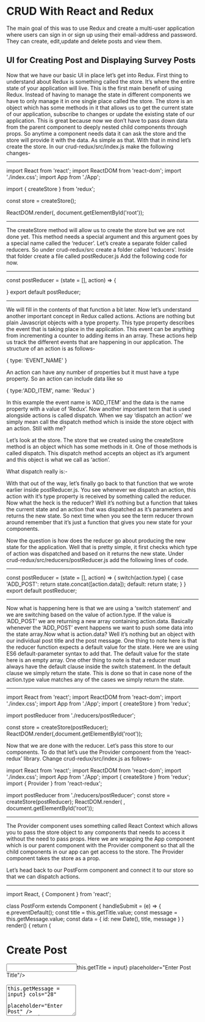 # CRUD With React and Redux
The main goal of this was to use Redux and create a multi-user application
where users can sign in or sign up using their email-address and password. They can create,
edit,update and delete posts and view them.

UI for Creating Post and Displaying Survey Posts
---------------------------------------------------

Now that we have our basic UI in place let’s get into Redux. First thing to understand about Redux is something called the store. It’s where the entire state of your application will live. This is the first main benefit of using Redux. Instead of having to manage the state in different components we have to only manage it in one single place called the store. The store is an object which has some methods in it that allows us to get the current state of our application, subscribe to changes or update the existing state of our application. This is great because now we don’t have to pass down data from the parent component to deeply nested child components through props. So anytime a component needs data it can ask the store and the store will provide it with the data. As simple as that. With that in mind let’s create the store. In our crud-redux/src/index.js make the following changes-

------------------------------------------------------------------------------------------------------
import React from 'react';
import ReactDOM from 'react-dom';
import './index.css';
import App from './App';

import { createStore } from 'redux';

const store = createStore();

ReactDOM.render(<App />, document.getElementById('root'));

---------------------------------------------------------------------------------------------------------
The createStore method will allow us to create the store but we are not done yet. This method needs a special argument and this argument goes by a special name called the ‘reducer’. Let’s create a separate folder called reducers. So under crud-redux/src create a folder called ‘reducers’. Inside that folder create a file called postReducer.js Add the following code for now.

-------------------------------------------------------------------------------------------
const postReducer = (state = [], action) => {

}
export default postReducer;

---------------------------------------------------------------------------------------------
We will fill in the contents of that function a bit later. Now let’s understand another important concept in Redux called actions. Actions are nothing but plain Javascript objects with a type property. This type property describes the event that is taking place in the application. This event can be anything from incrementing a counter to adding items in an array. These actions help us track the different events that are happening in our application. The structure of an action is as follows-

{
 type: 'EVENT_NAME'
}

An action can have any number of properties but it must have a type property. So an action can include data like so

{
  type:'ADD_ITEM',
  name: 'Redux'
}

In this example the event name is ‘ADD_ITEM’ and the data is the name property with a value of ‘Redux’. Now another important term that is used alongside actions is called dispatch. When we say ‘dispatch an action’ we simply mean call the dispatch method which is inside the store object with an action. Still with me?

Let’s look at the store. The store that we created using the createStore method is an object which has some methods in it. One of those methods is called dispatch. This dispatch method accepts an object as it’s argument and this object is what we call as ‘action’.


What dispatch really is:-

With that out of the way, let’s finally go back to that function that we wrote earlier inside postReducer.js. You see whenever we dispatch an action, this action with it’s type property is received by something called the reducer. Now what the heck is the reducer? Well it’s nothing but a function that takes the current state and an action that was dispatched as it’s parameters and returns the new state.
So next time when you see the term reducer thrown around remember that it’s just a function that gives you new state for your components.

Now the question is how does the reducer go about producing the new state for the application. Well that is pretty simple, it first checks which type of action was dispatched and based on it returns the new state. Under crud-redux/src/reducers/postReducer.js add the following lines of code.

-------------------------------------------------------------------------------------------------------------------------------------
const postReducer = (state = [], action) => {
  switch(action.type) {
    case 'ADD_POST':
      return state.concat([action.data]);
    default:
      return state;
  }
}
export default postReducer;

---------------------------------------------------------------------------------------------------------------------------------------
Now what is happening here is that we are using a ‘switch statement’ and we are switching based on the value of action.type. If the value is ‘ADD_POST’ we are returning a new array containing action.data. Basically whenever the ‘ADD_POST’ event happens we want to push some data into the state array.Now what is action.data? Well it’s nothing but an object with our individual post title and the post message. One thing to note here is that the reducer function expects a default value for the state. Here we are using ES6 default-parameter syntax to add that. The default value for the state here is an empty array. One other thing to note is that a reducer must always have the default clause inside the switch statement. In the default clause we simply return the state. This is done so that in case none of the action.type value matches any of the cases we simply return the state.

------------------------------------------------------------------------------------------------------------------------------------
import React from 'react';
import ReactDOM from 'react-dom';
import './index.css';
import App from './App';
import { createStore } from 'redux';

import postReducer from './reducers/postReducer';

const store = createStore(postReducer);
ReactDOM.render(<App />,document.getElementById('root'));

Now that we are done with the reducer. Let’s pass this store to our components. To do that let’s use the Provider component from the ‘react-redux’ library. Change crud-redux/src/index.js as follows-

import React from 'react';
import ReactDOM from 'react-dom';
import './index.css';
import App from './App';
import { createStore } from 'redux';
import { Provider } from 'react-redux';


import postReducer from './reducers/postReducer';
const store = createStore(postReducer);
ReactDOM.render(
<Provider store={store}>
<App />
</Provider>, document.getElementById('root'));

----------------------------------------------------------------------------------------------------------------------------------
The Provider component uses something called React Context which allows you to pass the store object to any components that needs to access it without the need to pass props. Here we are wrapping the App component which is our parent component with the Provider component so that all the child components in our app can get access to the store. The Provider component takes the store as a prop.

Let’s head back to our PostForm component and connect it to our store so that we can dispatch actions.

----------------------------------------------------------------------------------------------------------------------------------
import React, { Component } from 'react';

class PostForm extends Component {
  handleSubmit = (e) => {
    e.preventDefault();
    const title = this.getTitle.value;
    const message =  this.getMessage.value;
    const data = {
      id: new Date(),
      title,
      message
    }
  }
render() {
return (
<div>
  <h1>Create Post</h1>
  <form onSubmit={this.handleSubmit}>
   <input required type="text" ref={(input)=>this.getTitle = input} 
    placeholder="Enter Post Title"/>
   <br /><br />
   <textarea required rows="5" ref={(input)=>this.getMessage = input} cols="28" 
    placeholder="Enter Post" />
   <br /><br />
   <button>Post</button>
  </form>
</div>
);
}
}
export default PostForm;

----------------------------------------------------------------------------------------------------------------------------------
So in here the form element now accepts an onSubmit event. Whenever this event takes place the handleSubmit function will execute. The handleSubmit function takes one argument which is the event. Calling e.preventDefault() will prevent the page from refreshing. Next we grab the value of the title and the message from the inputs using refs and then put them inside an object called data. We also have an id property whose value is set to whatever new Date() returns. We will use this id property to perform update and delete operations.

Let’s put in some values in the title and the post fields and log it to the console. This is to make sure that the data is being captured. Add a console.log() in between like in the following-

-------------------------------------------------------------------------------------------------------------------------------------
import React, { Component } from 'react';

class PostForm extends Component {
  handleSubmit = (e) => {
    e.preventDefault();
    const title = this.getTitle.value;
    const message =  this.getMessage.value;
    const data = {
      id: new Date(),
      title,
      message
    }
    console.log(data)
  }
render() {
return (
<div>
  <h1>Create Post</h1>
  <form onSubmit={this.handleSubmit}>
   <input required type="text" ref={(input)=>this.getTitle = input} 
    placeholder="Enter Post Title"/>
   <br /><br />
   <textarea required rows="5" ref={(input)=>this.getMessage = input} cols="28" 
    placeholder="Enter Post" />
   <br /><br />
   <button>Post</button>
  </form>
</div>
);
}
}
export default PostForm;
---------------------------------------------------------------------------------------------------------------------------------  
It seems like our data is being captured properly. Great all is left now is to dispatch an action. To do that we will make use of the connect() function provided by the react-redux library. Now this is where things might get a bit tricky but I will try my best to explain it. We know that our state lives inside this object called the store and this store has it’s own set of methods for getting the current state of our application, updating the state of our application and subscribing for changes. We have already discussed one of these methods called dispatch. We need dispatch whenever we want to pass some action to the reducer to tell some sort of event has happened and then the reducer can decide what to do with the state. But to do that we need access to dispatch. Won’t it be great if we somehow got access to the dispatch method as a prop. That is what connect() allows you to do. connect() returns a function which takes in your current component as an argument and returns a new component with dispatch method as it’s prop. The main idea to remember is that connect will ultimately return a new component which has the dispatch method as a prop.The basic syntax for writing connect in your React components is as follows-

------------------------------------------------------------------------------------------------------------------------------------
export default connect()(component-name)

So let’s use that and add it in our PostForm.js. So after that our component will look like so-

import React, { Component } from 'react';
import {connect} from 'react-redux';
class PostForm extends Component {
  handleSubmit = (e) => {
    e.preventDefault();
    const title = this.getTitle.value;
    const message =  this.getMessage.value;
    const data = {
      id: new Date(),
      title,
      message
    }

  }
render() {
return (
<div>
  <h1>Create Post</h1>
  <form onSubmit={this.handleSubmit}>
   <input required type="text" ref={(input)=>this.getTitle = input} 
    placeholder="Enter Post Title"/>
   <br /><br />
   <textarea required rows="5" ref={(input)=>this.getMessage = input} cols="28" 
    placeholder="Enter Post" />
   <br /><br />
   <button>Post</button>
  </form>
</div>
);
}
}
export default connect()(PostForm);
  
With that in place we can easily access dispatch in our components so let’s use it.
-----------------------------------------------------------------------------------------
import React, { Component } from 'react';
import {connect} from 'react-redux';
class PostForm extends Component {
  handleSubmit = (e) => {
    e.preventDefault();
    const title = this.getTitle.value;
    const message =  this.getMessage.value;
    const data = {
      id: new Date(),
      title,
      message
    }
    this.props.dispatch({
      type:'ADD_POST',
      data});
    this.getTitle.value = '';
    this.getMessage.value = '';
  }
render() {
return (
<div>
  <h1>Create Post</h1>
  <form onSubmit={this.handleSubmit}>
   <input required type="text" ref={(input)=>this.getTitle = input} 
    placeholder="Enter Post Title"/>
   <br /><br />
   <textarea required rows="5" ref={(input)=>this.getMessage = input} cols="28" 
    placeholder="Enter Post" />
   <br /><br />
   <button>Post</button>
  </form>
</div>
);
}
}
export default connect()(PostForm);
-------------------------------------------------------------------------------------------------------------  
Remember that connect() gives you access to dispatch as a prop. Here once we have captured the data from the form we dispatch the action using this.props.dispatch() passing in the data object with a type of ‘ADD_POST’.

Great, now we have added some data in our state but we can’t see any of those changes reflected in our application so let’s fix that. Before doing that let’s understand one more important thing about connect(). This special function provided by the react-redux library gives you access to dispatch whenever you call it wrapping the component-name as an argument to the function that is returned. We have seen this syntax which is as follows-

export default connect()(component-name)
Additionally, connect can do more. It can give you access to your state which is living inside your store object. To get access to your state, we need to use a special function called mapStateToProps. This function does exactly what it is named, map the state from the store object to the props object in your components. Let’s define this mapStateToProps function-

const mapStateToProps = (state) => {
 return {
 posts: state
 }
}
The argument to mapStateToProps is our application state. To understand this better, imagine whatever you pass inside the mapStateToProps argument is your state. Next question to ask is what is that state is it an array or an object or something else? Well that will depend on what you have defined it in your reducer. Since we have only one reducer which is the postReducer, we know that the state is an array.

Next we return an object with a key posts and the value is the state itself. The key that we use in mapStateToProps will be available to us as props inside the component.

With that in place let’s add this function as an argument to our connect. So inside crud-redux/src/AllPost.js make the following changes-

----------------------------------------------------------------------------------------------------------------------------------
import React, { Component } from 'react';

import { connect } from 'react-redux';

class AllPost extends Component {
    render() {
        return (
            <div>
                <h1>All Posts</h1>
            </div>
        );
    }
}

const mapStateToProps = (state) => {
    return {
        posts: state
    }
}
export default connect(mapStateToProps)(AllPost);

Now to check what we have here, we can log this.props.posts like so

import React, { Component } from 'react';

import { connect } from 'react-redux';

class AllPost extends Component {
    render() {
        return (
            <div>
                <h1>All Posts</h1>
                {console.log(this.props.posts)}
            </div>
        );
    }
}

const mapStateToProps = (state) => {
    return {
        posts: state
    }
}
export default connect(mapStateToProps)(AllPost);

---------------------------------------------------------------------------------------------------------
To test this out enter some values in the title and the message fields and check your console.

Great so we have the post. All is left is to display it in the browser. To do that let’s create another component called Post. So under crud-redux/src create a new file and call it ‘Post.js’. Now head back to AllPost.js and make the following changes-

------------------------------------------------------------------------------------------------------------------
import React, { Component } from 'react';

import { connect } from 'react-redux';

import Post from './Post';

class AllPost extends Component {
    render() {
        return (
            <div>
                <h1>All Posts</h1>
                {this.props.posts.map((post) => <Post key={post.id} post={post} />)}
            </div>
        );
    }
}

const mapStateToProps = (state) => {
    return {
        posts: state
    }
}
export default connect(mapStateToProps)(AllPost);

---------------------------------------------------------------------------------------------------------
We have imported the Post component inside AllPost and used the Array.prototype.map function to loop over each of the individual posts inside this.props.posts and pass it down to the Post component with the key as post.id and the post itself. Inside crud-redux/src/Post.js add in the following-

import React, { Component } from 'react';

class Post extends Component {
  render() {
  return (
    <div>
      <h2>{this.props.post.title}</h2>
      <p>{this.props.post.message}</p>
    </div>
  );
 }
}
export default Post;

-----------------------------------------------------------------------------------------------------------------------
If you have got this far, great you are finally done with the C and the R part of this CRUD application as now we can create posts and can read them as well.

Before diving into the update and the delete part of this application let’s recap.

The entire state of our application lives inside an object called the store. In order to update the state we need to dispatch an action. Actions are nothing but Javascript objects with a type property which describes the event taking place. Events can be anything from updating counters to adding posts like we have seen above. Once the action has been dispatched, it is received by the reducer. The reducer takes in the current state of the application and the dispatched action and produces the next state of the application based on action.type.

For our React application to use the Redux store, we use the Provider component provided by the react-redux library and put it as the root of all the components.

In order to access our Redux store within our React components we use the special connect() function. This function gives us access to dispatch and when we pass in mapStateToProps it gives us access to the state. mapStateToProps is a function that takes in the state of our application as a parameter and returns an object with keys of that object becoming the props of the component so that whenever we use this.props.key_name we get back the state we need.

With that out of the way, let’s go back to the Post.js file and add in some buttons for Delete and Edit.

Let’s tackle the delete functionality first as it is easier. What we want to do is that whenever the user clicks the delete button it should remove the post. Now to do that we need to identify which post the user is deleting and we can do that with the post.id property that we included when we were adding the post earlier in PostForm component. So we need the following things, first we need an onClick handler so that when the user clicks the delete button we can do something. Then what we need is to dispatch an action of type say ‘DELETE_POST’. We know pretty well how to get that going and that is by using connect.

-----------------------------------------------------------------------------------------------------------------
import React, { Component } from 'react';

import {connect} from 'react-redux';

class Post extends Component {
  render() {
  return (
    <div>
      <h2>{this.props.post.title}</h2>
      <p>{this.props.post.message}</p>
      <button>Edit</button>
      <button 
      onClick={()=>this.props.dispatch({type:'DELETE_POST',id:this.props.post.id})}>
      Delete</button>
    </div>
  );
 }
}
export default connect()(Post);

--------------------------------------------------------------------------------------------------------
Here inside the onClick handler we have an arrow function that is invoked when the user clicks the delete button. Once they do, we dispatch an action of type ‘DELETE_POST’ and we also pass in the id of the given post.

To make this work we need to add this event in our reducers so let’s go back to our reducers under crud-redux/src/reducers/postReducer.js and add in the following-

----------------------------------------------------------------------------------------------------------------
const postReducer = (state = [], action) => {
  switch(action.type) {
    case 'ADD_POST':
      return state.concat([action.data]);
    case 'DELETE_POST':
      return state.filter((post)=>post.id !== action.id);
    default:
      return state;
  }
}
export default postReducer;

-------------------------------------------------------------------------------------------------------------
Here we use Array.prototype.filter to remove the post with the id that matches action.id.

Now that is in place, go back to the app and try adding some data and then click the delete button. If the post goes away then great you have successfully implemented the D of this CRUD application. The only thing that is left is the update operation.

The last and the final CRUD operation is the Update operation and this one is a bit different. All the other operations we have seen are mostly one-click operations. You click on post, the post gets added,click on delete the post gets removed. This is not the case with Update. Because to update an existing post, first the user clicks on edit and then we provide them with a way in which they can change the post title and the message. Finally when they submit the changes, we perform the necessary updates and show it in the browser. So from this we know that the update operation is a two-step operation.

One approach in doing this is to use a boolean in our data object. This boolean will be false initially when the posts are added but when the user clicks on edit, we change it’s value to true. If the value of this boolean is true then instead of rendering a regular Post component, we render a special EditComponent which will have a form with title and message fields. Once the user has made the necessary changes and hits update we go back to rendering the Post component but with the updated value. So let’s do this-

Inside crud-redux/src/PostForm.js make the following changes-

---------------------------------------------------------------------------------------------------
import React, { Component } from 'react';
import {connect} from 'react-redux';
class PostForm extends Component {
  handleSubmit = (e) => {
    e.preventDefault();
    const title = this.getTitle.value;
    const message =  this.getMessage.value;
    const data = {
      id: new Date(),
      title,
      message,
      editing:false
    }
    this.props.dispatch({
      type:'ADD_POST',
      data});
    this.getTitle.value = '';
    this.getMessage.value = '';
  }
render() {
return (
<div>
  <h1>Create Post</h1>
  <form onSubmit={this.handleSubmit}>
   <input required type="text" ref={(input)=>this.getTitle = input} 
    placeholder="Enter Post Title"/>
   <br /><br />
   <textarea required rows="5" ref={(input)=>this.getMessage = input} cols="28" 
    placeholder="Enter Post" />
   <br /><br />
   <button>Post</button>
  </form>
</div>
);
}
}
export default connect()(PostForm);
  
--------------------------------------------------------------------------------------------------------------------------  
Here we have added an extra property called ‘editing’ and have set its value as false. Next create a file called EditComponent.js inside the src folder. Once that is done head over to crud-redux/src/AllPost.js and make the following changes-

import React, { Component } from 'react';

import { connect } from 'react-redux';

import Post from './Post';

import EditComponent from './EditComponent';

class AllPost extends Component {
    render() {
        return (
            <div>
                <h1>All Posts</h1>
                {this.props.posts.map((post) => (
                    <div key={post.id}>
                        {post.editing ? <EditComponent post={post} key={post.id} /> :
                            <Post key={post.id} post={post} />}
                    </div>
                ))}
            </div>
        );
    }
}

const mapStateToProps = (state) => {
    return {
        posts: state
    }
}
export default connect(mapStateToProps)(AllPost);

----------------------------------------------------------------------------------------------------------------------------
All that this code is doing is that it is checking the value of editing in each of the posts and if it is true then instead of rendering the Post component it is rendering the EditComponent and passing it the post as a prop.

Before going in and adding the Form in EditComponent, we need to make one more change inside Post.js so go inside crud-redux/src/Post.js and make the following change-

-------------------------------------------------------------------------------------------------------------
import React, { Component } from 'react';

import {connect} from 'react-redux';

class Post extends Component {
  render() {
  return (
    <div>
      <h2>{this.props.post.title}</h2>
      <p>{this.props.post.message}</p>
      <button
       onClick={()=>this.props.dispatch({type:'EDIT_POST',id:this.props.post.id})}>
       Edit</button>
      <button 
      onClick={()=>this.props.dispatch({type:'DELETE_POST',id:this.props.post.id})}>
      Delete</button>
    </div>
  );
 }
}
export default connect()(Post);

-------------------------------------------------------------------------------------------------------------------
All we are doing is that when the user clicks the edit button we are dispatching an action of type ‘EDIT_POST’ and also passing the id of the post.

Since we have dispatched a new event, we need to make some changes in postReducer.js so head over to this file and make the following changes-

-----------------------------------------------------------------------------------------------------------------------
const postReducer = (state = [], action) => {
  switch(action.type) {
    case 'ADD_POST':
      return state.concat([action.data]);
    case 'DELETE_POST':
      return state.filter((post)=>post.id !== action.id);
    case 'EDIT_POST':
      return state.map((post)=>post.id === action.id ? {...post,editing:!post.editing}:post)
    default:
      return state;
  }
}
export default postReducer;

-----------------------------------------------------------------------------------------------------------------------------
Here we are using Array.prototype.map to loop over each item and then check the id of the post with the id that was passed in the action. If there is a match then return a new object but change the value of editing to true if it was false or vice-versa. If there is no match then just return the object as it is.

Finally, let’s head over to EditComponent.js and add in the following-

---------------------------------------------------------------------------------------------------------------------------------
import React, { Component } from 'react';
import { connect } from 'react-redux';

class EditComponent extends Component {
handleEdit = (e) => {
  e.preventDefault();
  const newTitle = this.getTitle.value;
  const newMessage = this.getMessage.value;
  const data = {
    newTitle,
    newMessage
  }
  this.props.dispatch({ type: 'UPDATE', id: this.props.post.id, data: data })
}
render() {
return (
<div>
  <form onSubmit={this.handleEdit}>
    <input required type="text" ref={(input) => this.getTitle = input}
    defaultValue={this.props.post.title} placeholder="Enter Post Title" /><br /><br />
    <textarea required rows="5" ref={(input) => this.getMessage = input}
    defaultValue={this.props.post.message} cols="28" placeholder="Enter Post" /><br /><br />
    <button>Update</button>
  </form>
</div>
);
}
}
export default connect()(EditComponent);
 
--------------------------------------------------------------------------------------------------------------------------------
Here we are creating another Form which has an onSubmit handler. When the form is submitted, this.handleEdit function is invoked. This function takes in the event as a parameter. e.preventDefault() stops the page from refreshing. Then we are grabbing the data from the inputs using refs and putting it inside an object.Finally we are dispatching a new action with type property as ‘UPDATE’ . We are also passing in the id of the post that needs to be updated along with the updated data. Don’t forget to use the connect function when dispatching actions.

Since we have added in a new event in our files, we need to make some changes in the reducer so head back to the reducer and make the following changes-

-------------------------------------------------------------------------------------------------------------------------------
const postReducer = (state = [], action) => {
  switch(action.type) {
    case 'ADD_POST':
      return state.concat([action.data]);
    case 'DELETE_POST':
      return state.filter((post)=>post.id !== action.id);
    case 'EDIT_POST':
      return state.map((post)=>post.id === action.id ? {...post,editing:!post.editing}:post)
    case 'UPDATE':
      return state.map((post)=>{
        if(post.id === action.id) {
          return {
             ...post,
             title:action.data.newTitle,
             message:action.data.newMessage,
             editing: !post.editing
          }
        } else return post;
      })
    default:
      return state;
  }
}
export default postReducer;

-------------------------------------------------------------------------------------------------------------------------------
In here all we are doing is using Array.prototype.map and looping over each posts and the post whose id matches the one with the id that was passed in the action we are returning a new object but with the updated values for title and message.Finally we are setting editing to false.

With that we are done, head over to the app, add some posts and hit the edit button.

When we hit the edit button the post changes to a form with the title and the message fields populated with the current values. Let’s make a change and hit update.

Great, so our CRUD functionality is complete. Now let’s add in some styles so that it looks good. I have written all the CSS for this application inside index.css just to keep things simple. Here is all the CSS code you need-

Please find the css code in codebase.



